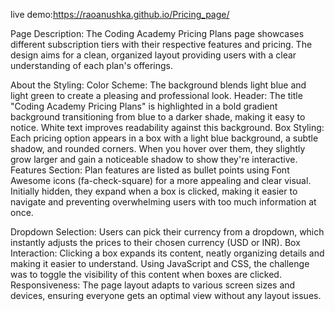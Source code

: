 live demo:https://raoanushka.github.io/Pricing_page/

Page Description:
The Coding Academy Pricing Plans page showcases different subscription tiers with their respective features and pricing. The design aims for a clean, organized layout providing users with a clear understanding of each plan's offerings.

About the Styling:
Color Scheme: The background blends light blue and light green to create a pleasing and professional look.
Header: The title "Coding Academy Pricing Plans" is highlighted in a bold gradient background transitioning from blue to a darker shade, making it easy to notice. White text improves readability against this background.
Box Styling: Each pricing option appears in a box with a light blue background, a subtle shadow, and rounded corners. When you hover over them, they slightly grow larger and gain a noticeable shadow to show they're interactive.
Features Section: Plan features are listed as bullet points using Font Awesome icons (fa-check-square) for a more appealing and clear visual. Initially hidden, they expand when a box is clicked, making it easier to navigate and preventing overwhelming users with too much information at once.

Dropdown Selection: Users can pick their currency from a dropdown, which instantly adjusts the prices to their chosen currency (USD or INR).
Box Interaction: Clicking a box expands its content, neatly organizing details and making it easier to understand. Using JavaScript and CSS, the challenge was to toggle the visibility of this content when boxes are clicked.
Responsiveness: The page layout adapts to various screen sizes and devices, ensuring everyone gets an optimal view without any layout issues.
